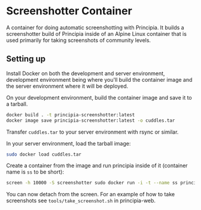 # Screenshotter Container
A container for doing automatic screenshotting with Principia. It builds a screenshotter build of Principia inside of an Alpine Linux container that is used primarily for taking screenshots of community levels.

## Setting up
Install Docker on both the development and server environment, development environment being where you'll build the container image and the server environment where it will be deployed.

On your development environment, build the container image and save it to a tarball.

```bash
docker build . -t principia-screenshotter:latest
docker image save principia-screenshotter:latest -o cuddles.tar
```

Transfer `cuddles.tar` to your server environment with rsync or similar.

In your server environment, load the tarball image:

```bash
sudo docker load cuddles.tar
```

Create a container from the image and run principia inside of it (container name is `ss` to be short):

```bash
screen -h 10000 -S screenshotter sudo docker run -i -t --name ss principia-screenshotter:latest /principia/principia
```

You can now detach from the screen. For an example of how to take screenshots see `tools/take_screenshot.sh` in principia-web.
